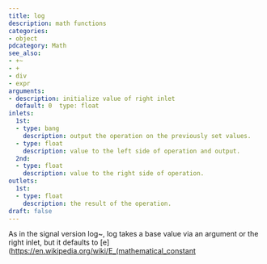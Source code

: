 ```yaml
---
title: log
description: math functions
categories:
- object
pdcategory: Math
see_also:
- +~
- +
- div
- expr
arguments:
- description: initialize value of right inlet 
  default: 0  type: float
inlets:
  1st:
  - type: bang
    description: output the operation on the previously set values.
  - type: float
    description: value to the left side of operation and output.
  2nd:
  - type: float
    description: value to the right side of operation.
outlets:
  1st:
  - type: float
    description: the result of the operation.
draft: false
---
```

As in the signal version log~, log takes a base value via an argument or the right inlet, but it defaults to [e](https://en.wikipedia.org/wiki/E_(mathematical_constant